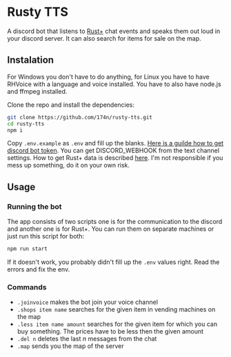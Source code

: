 # Rusty TTS

A discord bot that listens to [Rust+](https://rust.facepunch.com/companion) chat events and speaks them out loud in your discord server. It can also search for items for sale on the map.

## Instalation

For Windows you don't have to do anything, for Linux you have to have RHVoice with a language and voice installed. You have to also have node.js and ffmpeg installed.

Clone the repo and install the dependencies:

```bash
git clone https://github.com/174n/rusty-tts.git
cd rusty-tts
npm i
```

Copy ```.env.example``` as ```.env``` and fill up the blanks. [Here is a guilde how to get discord bot token](https://github.com/reactiflux/discord-irc/wiki/Creating-a-discord-bot-&-getting-a-token). You can get DISCORD_WEBHOOK from the text channel settings. How to get Rust+ data is described [here](https://github.com/liamcottle/rustplus.js#using-the-command-line-tool). I'm not responsible if you mess up something, do it on your own risk.

## Usage

### Running the bot

The app consists of two scripts one is for the communication to the discord and another one is for Rust+. You can run them on separate machines or just run this script for both:

```bash
npm run start
```

If it doesn't work, you probably didn't fill up the ```.env``` values right. Read the errors and fix the env.

### Commands

* ```.joinvoice``` makes the bot join your voice channel
* ```.shops item name``` searches for the given item in vending machines on the map
* ```.less item name amount``` searches for the given item for which you can buy something. The prices have to be less then the given amount
* ```.del n``` deletes the last *n* messages from the chat
* ```.map``` sends you the map of the server